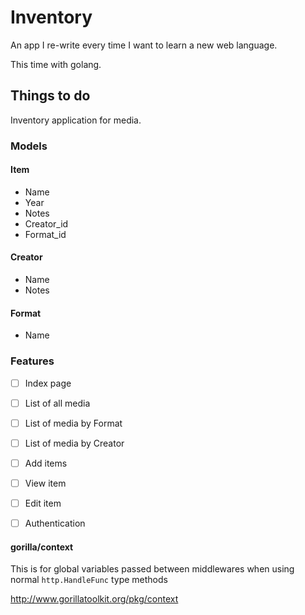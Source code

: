 # Inventory

An app I re-write every time I want to learn a new web language.

This time with golang.

## Things to do

Inventory application for media.

### Models

#### Item

- Name
- Year
- Notes
- Creator_id
- Format_id

#### Creator

- Name
- Notes

#### Format

- Name

### Features

- [ ] Index page
- [ ] List of all media
- [ ] List of media by Format
- [ ] List of media by Creator
- [ ] Add items
- [ ] View item
- [ ] Edit item
- [ ] Authentication


#### gorilla/context

This is for global variables passed between middlewares when using normal `http.HandleFunc` type methods

http://www.gorillatoolkit.org/pkg/context